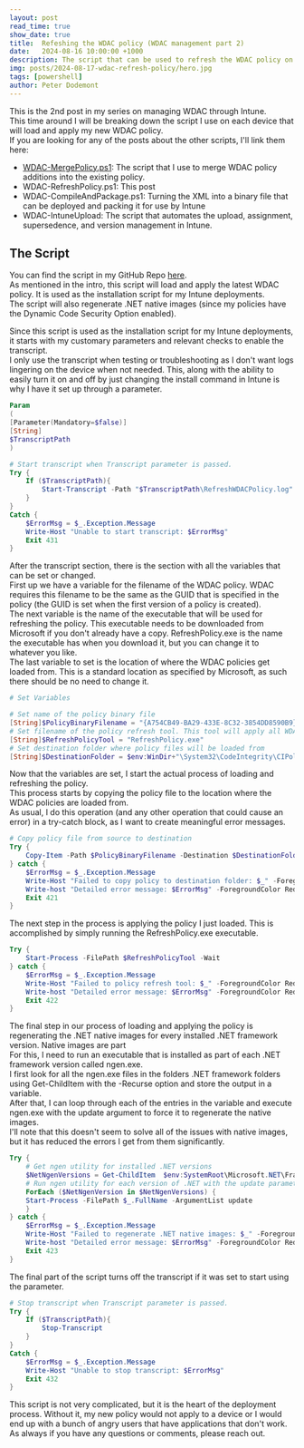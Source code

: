 ```yaml
---
layout: post
read_time: true
show_date: true
title:  Refeshing the WDAC policy (WDAC management part 2)
date:   2024-08-16 10:00:00 +1000
description: The script that can be used to refresh the WDAC policy on a device.
img: posts/2024-08-17-wdac-refresh-policy/hero.jpg
tags: [powershell]
author: Peter Dodemont
---
```

This is the 2nd post in my series on managing WDAC through Intune.\
This time around I will be breaking down the script I use on each device that will load and apply my new WDAC policy.\
If you are looking for any of the posts about the other scripts, I'll link them here:
* [WDAC-MergePolicy.ps1](\wdac-policy-merge.html): The script that I use to merge WDAC policy additions into the existing policy.
* WDAC-RefreshPolicy.ps1: This post
* WDAC-CompileAndPackage.ps1: Turning the XML into a binary file that can be deployed and packing it for use by Intune
* WDAC-IntuneUpload: The script that automates the upload, assignment, supersedence, and version management in Intune.

## The Script
You can find the script in my GitHub Repo [here](https://github.com/PeterDodemont/Scripts/tree/main/Install-Scripts).\
As mentioned in the intro, this script will load and apply the latest WDAC policy. It is used as the installation script for my Intune deployments.\
The script will also regenerate .NET native images (since my policies have the Dynamic Code Security Option enabled).

Since this script is used as the installation script for my Intune deployments, it starts with my customary parameters and relevant checks to enable the transcript.\
I only use the transcript when testing or troubleshooting as I don't want logs lingering on the device when not needed. This, along with the ability to easily turn it on and off by just changing the install command in Intune is why I have it set up through a parameter.
```powershell
Param
(
[Parameter(Mandatory=$false)]
[String]
$TranscriptPath
)

# Start transcript when Transcript parameter is passed.
Try {
    If ($TranscriptPath){
        Start-Transcript -Path "$TranscriptPath\RefreshWDACPolicy.log" -Force
    }
}
Catch {
    $ErrorMsg = $_.Exception.Message
    Write-Host "Unable to start transcript: $ErrorMsg"
    Exit 431
}
```

After the transcript section, there is the section with all the variables that can be set or changed.\
First up we have a variable for the filename of the WDAC policy. WDAC requires this filename to be the same as the GUID that is specified in the policy (the GUID is set when the first version of a policy is created).\
The next variable is the name of the executable that will be used for refreshing the policy. This executable needs to be downloaded from Microsoft if you don't already have a copy. RefreshPolicy.exe is the name the executable has when you download it, but you can change it to whatever you like.\
The last variable to set is the location of where the WDAC policies get loaded from. This is a standard location as specified by Microsoft, as such there should be no need to change it.
```powershell
# Set Variables

# Set name of the policy binary file
[String]$PolicyBinaryFilename = "{A754CB49-BA29-433E-8C32-3854DD8590B9}.cip"
# Set filename of the policy refresh tool. This tool will apply all WDAC policies on a device and is provided by Microsoft at this URL https://www.microsoft.com/en-us/download/details.aspx?id=102925
[String]$RefreshPolicyTool = "RefreshPolicy.exe"
# Set destination folder where policy files will be loaded from
[String]$DestinationFolder = $env:WinDir+"\System32\CodeIntegrity\CIPolicies\Active\"
```

Now that the variables are set, I start the actual process of loading and refreshing the policy.\
This process starts by copying the policy file to the location where the WDAC policies are loaded from.\
As usual, I do this operation (and any other operation that could cause an error) in a try-catch block, as I want to create meaningful error messages.
```powershell
# Copy policy file from source to destination
Try {
    Copy-Item -Path $PolicyBinaryFilename -Destination $DestinationFolder -Force
} catch {
    $ErrorMsg = $_.Exception.Message
    Write-Host "Failed to copy policy to destination folder: $_" -ForegroundColor Red
    Write-host "Detailed error message: $ErrorMsg" -ForegroundColor Red
    Exit 421
}
```

The next step in the process is applying the policy I just loaded. This is accomplished by simply running the RefreshPolicy.exe executable.
```powershell
Try {
    Start-Process -FilePath $RefreshPolicyTool -Wait
} catch {
    $ErrorMsg = $_.Exception.Message
    Write-Host "Failed to policy refresh tool: $_" -ForegroundColor Red
    Write-host "Detailed error message: $ErrorMsg" -ForegroundColor Red
    Exit 422
}
```

The final step in our process of loading and applying the policy is regenerating the .NET native images for every installed .NET framework version. Native images are part\
For this, I need to run an executable that is installed as part of each .NET framework version called ngen.exe.\
I first look for all the ngen.exe files in the folders .NET framework folders using Get-ChildItem with the -Recurse option and store the output in a variable.\
After that, I can loop through each of the entries in the variable and execute ngen.exe with the update argument to force it to regenerate the native images.\
I'll note that this doesn't seem to solve all of the issues with native images, but it has reduced the errors I get from them significantly.
```powershell
Try {
    # Get ngen utility for installed .NET versions
    $NetNgenVersions = Get-ChildItem  $env:SystemRoot\Microsoft.NET\Framework ngen.exe -Recurse 
    # Run ngen utility for each version of .NET with the update parameter to regenerate images
    ForEach ($NetNgenVersion in $NetNgenVersions) { 
    Start-Process -FilePath $_.FullName -ArgumentList update
    }
} catch {
    $ErrorMsg = $_.Exception.Message
    Write-Host "Failed to regenerate .NET native images: $_" -ForegroundColor Red
    Write-host "Detailed error message: $ErrorMsg" -ForegroundColor Red
    Exit 423
}
```

The final part of the script turns off the transcript if it was set to start using the parameter.
```powershell
# Stop transcript when Transcript parameter is passed.
Try {
    If ($TranscriptPath){
        Stop-Transcript
    }
}
Catch {
    $ErrorMsg = $_.Exception.Message
    Write-Host "Unable to stop transcript: $ErrorMsg"
    Exit 432
}
```

This script is not very complicated, but it is the heart of the deployment process. Without it, my new policy would not apply to a device or I would end up with a bunch of angry users that have applications that don't work.\
As always if you have any questions or comments, please reach out.